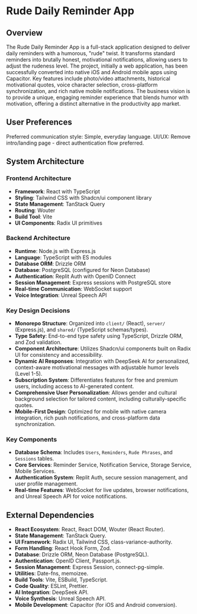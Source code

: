 # Rude Daily Reminder App

## Overview
The Rude Daily Reminder App is a full-stack application designed to deliver daily reminders with a humorous, "rude" twist. It transforms standard reminders into brutally honest, motivational notifications, allowing users to adjust the rudeness level. The project, initially a web application, has been successfully converted into native iOS and Android mobile apps using Capacitor. Key features include photo/video attachments, historical motivational quotes, voice character selection, cross-platform synchronization, and rich native mobile notifications. The business vision is to provide a unique, engaging reminder experience that blends humor with motivation, offering a distinct alternative in the productivity app market.

## User Preferences
Preferred communication style: Simple, everyday language.
UI/UX: Remove intro/landing page - direct authentication flow preferred.

## System Architecture
### Frontend Architecture
- **Framework**: React with TypeScript
- **Styling**: Tailwind CSS with Shadcn/ui component library
- **State Management**: TanStack Query
- **Routing**: Wouter
- **Build Tool**: Vite
- **UI Components**: Radix UI primitives

### Backend Architecture
- **Runtime**: Node.js with Express.js
- **Language**: TypeScript with ES modules
- **Database ORM**: Drizzle ORM
- **Database**: PostgreSQL (configured for Neon Database)
- **Authentication**: Replit Auth with OpenID Connect
- **Session Management**: Express sessions with PostgreSQL store
- **Real-time Communication**: WebSocket support
- **Voice Integration**: Unreal Speech API

### Key Design Decisions
- **Monorepo Structure**: Organized into `client/` (React), `server/` (Express.js), and `shared/` (TypeScript schemas/types).
- **Type Safety**: End-to-end type safety using TypeScript, Drizzle ORM, and Zod validation.
- **Component Architecture**: Utilizes Shadcn/ui components built on Radix UI for consistency and accessibility.
- **Dynamic AI Responses**: Integration with DeepSeek AI for personalized, context-aware motivational messages with adjustable humor levels (Level 1-5).
- **Subscription System**: Differentiates features for free and premium users, including access to AI-generated content.
- **Comprehensive User Personalization**: Allows gender and cultural background selection for tailored content, including culturally-specific quotes.
- **Mobile-First Design**: Optimized for mobile with native camera integration, rich push notifications, and cross-platform data synchronization.

### Key Components
- **Database Schema**: Includes `Users`, `Reminders`, `Rude Phrases`, and `Sessions` tables.
- **Core Services**: Reminder Service, Notification Service, Storage Service, Mobile Services.
- **Authentication System**: Replit Auth, secure session management, and user profile management.
- **Real-time Features**: WebSocket for live updates, browser notifications, and Unreal Speech API for voice notifications.

## External Dependencies
- **React Ecosystem**: React, React DOM, Wouter (React Router).
- **State Management**: TanStack Query.
- **UI Framework**: Radix UI, Tailwind CSS, class-variance-authority.
- **Form Handling**: React Hook Form, Zod.
- **Database**: Drizzle ORM, Neon Database (PostgreSQL).
- **Authentication**: OpenID Client, Passport.js.
- **Session Management**: Express Session, connect-pg-simple.
- **Utilities**: Date-fns, memoizee.
- **Build Tools**: Vite, ESBuild, TypeScript.
- **Code Quality**: ESLint, Prettier.
- **AI Integration**: DeepSeek API.
- **Voice Synthesis**: Unreal Speech API.
- **Mobile Development**: Capacitor (for iOS and Android conversion).